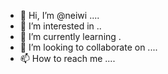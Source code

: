 - 👋 Hi, I’m @neiwi ....
- 👀 I’m interested in ..
- 🌱 I’m currently learning .
- 💞️ I’m looking to collaborate on ....
- 📫 How to reach me ....

<!---
neiwi/neiwi is a ✨ special ✨ repository because its `README.md` (this file) appears on your GitHub profile.
You can click the Preview link to take a look at your changes.
--->
